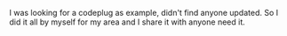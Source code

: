 I was looking for a codeplug as example, didn't find anyone updated. So I did it all by myself for my area and I share it with anyone need it.
